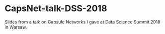 # CapsNet-talk-DSS-2018
Slides from a talk on Capsule Networks I gave at Data Science Summit 2018 in Warsaw.
